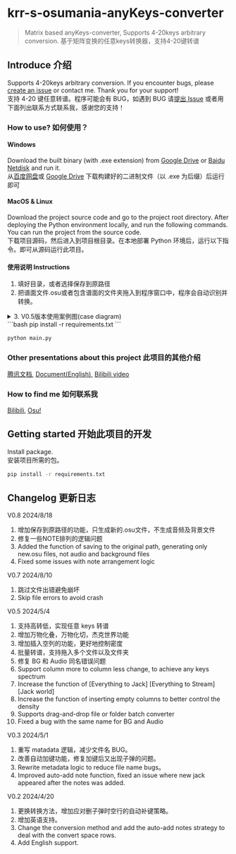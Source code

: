 # krr-s-osumania-anyKeys-converter

> Matrix based anyKeys-converter, Supports 4-20keys arbitrary conversion.
> 基于矩阵变换的任意keys转换器，支持4-20键转谱

## Introduce 介绍

Supports 4-20keys arbitrary conversion. If you encounter bugs, please [create an issue](https://github.com/krrcream/krr-s-osumania-anyKeys-converter/issues/new/choose) or contact me. Thank you for your support!  
支持 4-20 键任意转谱。程序可能会有 BUG，如遇到 BUG 请[提出 Issue](https://github.com/krrcream/krr-s-osumania-anyKeys-converter/issues/new/choose) 或者用下面列出联系方式联系我，感谢您的支持！

### How to use? 如何使用？

#### Windows

Download the built binary (with .exe extension) from [Google Drive](https://drive.google.com/drive/folders/15aLQ7iQLbkQ_ynVnyI92QTk3DfA7QcrP) or [Baidu Netdisk](https://pan.baidu.com/share/init?surl=VBhS-RCG402KkjoX9obQNw&pwd=kr8k) and run it.  
从[百度网盘](https://pan.baidu.com/share/init?surl=VBhS-RCG402KkjoX9obQNw&pwd=kr8k)或 [Google Drive](https://drive.google.com/drive/folders/15aLQ7iQLbkQ_ynVnyI92QTk3DfA7QcrP) 下载构建好的二进制文件（以 .exe 为后缀）后运行即可

#### MacOS & Linux

Download the project source code and go to the project root directory. After deploying the Python environment locally, and run the following commands. You can run the project from the source code.  
下载项目源码，然后进入到项目根目录。在本地部署 Python 环境后，运行以下指令。即可从源码运行此项目。

#### 使用说明 Instructions

1. 填好目录，或者选择保存到原路径 
2. 把谱面文件.osu或者包含谱面的文件夹拖入到程序窗口中，程序会自动识别并转换。  
<details> 
<summary>3. V0.5版本使用案例图(case diagram)</summary> 
<pre>
E.g①:7to8
![image](https://github.com/krrcream/krr-s-osumania-anyKeys-converter/blob/main/img(External%20link%20use)/1-7to8.png)

E.g②:7to14
![image](https://github.com/krrcream/krr-s-osumania-anyKeys-converter/blob/main/img(External%20link%20use)/2%207to14k.png)

E.g②:7to10
![image](https://github.com/krrcream/krr-s-osumania-anyKeys-converter/blob/main/img(External%20link%20use)/3%207to10k.png)

E.g④:Everything to Jack And Stream(It's not much use just for fun)
![image](https://github.com/krrcream/krr-s-osumania-anyKeys-converter/blob/main/img(External%20link%20use)/4%20Everything.png)

E.g⑤:Jack World(Jack Stream trainer)
![image](https://github.com/krrcream/krr-s-osumania-anyKeys-converter/blob/main/img(External%20link%20use)/5%20Jack%20world.png)

</pre> 
</details>
```bash
pip install -r requirements.txt
```

```bash
python main.py
```

### Other presentations about this project 此项目的其他介绍

[腾讯文档](https://docs.qq.com/aio/DUXlZS2tYdXZXdnJs?from_page=doc_home_gw_product&templateId=gqa966yujp83587sz7eth7xydc&create_type=2&aid_position=templatemall&aid_pos=templatemall&p=L9BXUFFFFgFLeFRZ5bvqs0&client_hint=0), [Document(English)](https://docs.qq.com/aio/DUXlZS2tYdXZXdnJs?from_page=doc_home_gw_product&templateId=gqa966yujp83587sz7eth7xydc&create_type=2&aid_position=templatemall&aid_pos=templatemall&p=zsy2KRXWddpeuvB4tLdjIb&client_hint=0), [Bilibili video](https://www.bilibili.com/video/BV1Tt421F7xw/)

### How to find me 如何联系我

[Bilibili](https://space.bilibili.com/), [Osu!](https://osu.ppy.sh/users/14769563)

## Getting started 开始此项目的开发

Install package.  
安装项目所需的包。

```bash
pip install -r requirements.txt
```

## Changelog 更新日志

V0.8 2024/8/18
1. 增加保存到原路径的功能，只生成新的.osu文件，不生成音频及背景文件
2. 修复一些NOTE排列的逻辑问题
1. Added the function of saving to the original path, generating only new.osu files, not audio and background files
2. Fixed some issues with note arrangement logic

V0.7 2024/8/10
1. 跳过文件出错避免崩坏
1. Skip file errors to avoid crash

V0.5 2024/5/4
1. 支持高转低，实现任意 keys 转谱
2. 增加万物化叠，万物化切，杰克世界功能
3. 增加插入空列的功能，更好地控制密度
4. 批量转谱，支持拖入多个文件以及文件夹
5. 修复 BG 和 Audio 同名错误问题
1. Support column more to column less change, to achieve any keys spectrum
2. Increase the function of [Everything to Jack] [Everything to Stream] [Jack world]
3. Increase the function of inserting empty columns to better control the density
4. Supports drag-and-drop file or folder batch converter
5. Fixed a bug with the same name for BG and Audio

V0.3 2024/5/1
1. 重写 matadata 逻辑，减少文件名 BUG。
2. 改善自动加键功能，修复加键后又出现子弹的问题。
1. Rewrite metadata logic to reduce file name bugs。
2. Improved auto-add note function, fixed an issue where new jack appeared after the notes was added.

V0.2 2024/4/20
1. 更换转换方法，增加应对删子弹时空行的自动补键策略。
2. 增加英语支持。
1. Change the conversion method and add the auto-add notes strategy to deal with the convert space rows.
2. Add English support.


